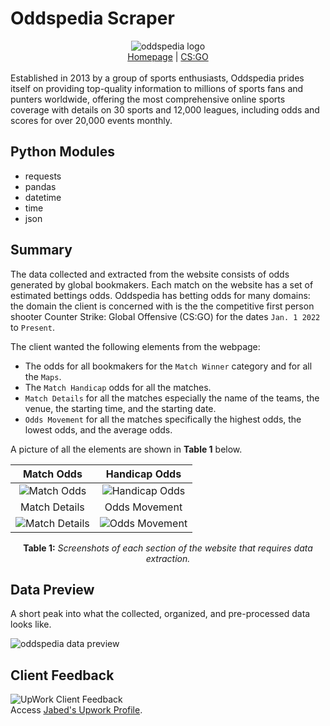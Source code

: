 # Oddspedia Scraper
<div align="center">
    <picture><img alt="oddspedia logo" src="https://github.com/miahj1/oddspedia-scraper/assets/84815985/9dff84fb-c35b-4eaf-b753-bc9d5f6a6611"></picture>
    <div align="center"><a href="https://oddspedia.com/">Homepage</a> | <a href="https://oddspedia.com/counter-strike-global-offensive/odds">CS:GO</a></div>
</div>
<br>
Established in 2013 by a group of sports enthusiasts, Oddspedia prides itself on providing top-quality information to millions of sports fans and punters worldwide, offering the most comprehensive online sports coverage with details on 30 sports and 12,000 leagues, including odds and scores for over 20,000 events monthly.

## Python Modules
- requests
- pandas
- datetime
- time
- json

## Summary
The data collected and extracted from the website consists of odds generated by global bookmakers. Each match on the website has a set of estimated bettings odds. 
Oddspedia has betting odds for many domains: the domain the client is concerned with is the the competitive first person shooter Counter Strike: Global Offensive (CS:GO) for
the dates `Jan. 1 2022` to `Present`. 

The client wanted the following elements from the webpage: <br>

- The odds for all bookmakers for the `Match Winner` category and for all the `Maps`.
- The `Match Handicap` odds for all the matches.
- `Match Details` for all the matches especially the name of the teams, the venue, the starting time, and the starting date.
- `Odds Movement` for all the matches specifically the highest odds, the lowest odds, and the average odds.

A picture of all the elements are shown in <b>Table 1</b> below.



| Match Odds             |  Handicap Odds |
:-------------------------:|:-------------------------:
<picture><img alt="Match Odds" src="https://github.com/miahj1/oddspedia-scraper/assets/84815985/9a9b4bc8-2556-4a28-852a-914a56481143"></picture>  |  <picture><img alt="Handicap Odds" src="https://github.com/miahj1/oddspedia-scraper/assets/84815985/215af60f-a2c1-431a-96a2-dcb4279ad94f"></picture>
| Match Details             |  Odds Movement |
<picture><img alt="Match Details" src="https://github.com/miahj1/oddspedia-scraper/assets/84815985/363149a8-4e36-44d1-aceb-e261456469d8"></picture>  |  <picture><img alt="Odds Movement" src="https://github.com/miahj1/oddspedia-scraper/assets/84815985/2650b452-55a8-4e27-a337-3157eaf48834"></picture>
<p align="center"><strong>Table 1:</strong> <i>Screenshots of each section of the website that requires data extraction.</i></p>

## Data Preview
A short peak into what the collected, organized, and pre-processed data looks like.

<picture><img alt="oddspedia data preview" src="https://github.com/miahj1/oddspedia-scraper/assets/84815985/2c6fe539-9ca3-4784-b9aa-d788dea950c9"></picture>


## Client Feedback
<picture><img alt="UpWork Client Feedback" src="https://github.com/miahj1/oddspedia-scraper/assets/84815985/d36c4d98-6686-4c81-a7e7-b4551e8fc880"></picture><br>
Access [Jabed's Upwork Profile](https://www.upwork.com/freelancers/~015c02be44f8ce7ceb).


